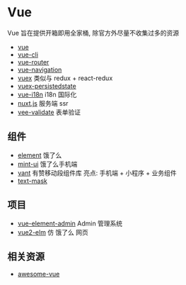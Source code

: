 # Vue

Vue 旨在提供开箱即用全家桶, 除官方外尽量不收集过多的资源

- [vue](https://cn.vuejs.orghttps://cn.vuejs.org)
- [vue-cli](https://github.com/vuejs/vue-cli)
- [vue-router](https://router.vuejs.org/zh/)
- [vue-navigation](https://github.com/zack24q/vue-navigation)
- [vuex](https://vuex.vuejs.org/zh/)  类似与 redux + react-redux 
- [vuex-persistedstate](https://github.com/robinvdvleuten/vuex-persistedstate)
- [vue-i18n](https://github.com/kazupon/vue-i18n) i18n 国际化
- [nuxt.js](https://github.com/nuxt/nuxt.js) 服务端 ssr
- [vee-validate](https://github.com/baianat/vee-validate) 表单验证

## 组件

- [element](https://github.com/ElemeFE/element) 饿了么
- [mint-ui](https://github.com/ElemeFE/mint-ui) 饿了么手机端
- [vant](https://github.com/youzan/vant)  有赞移动段组件库 亮点: 手机端 + 小程序 + 业务组件
- [text-mask](https://github.com/text-mask/text-mask)


## 项目

- [vue-element-admin](https://github.com/PanJiaChen/vue-element-admin) Admin 管理系统
- [vue2-elm](https://github.com/bailicangdu/vue2-elm) 仿 饿了么 网页

## 相关资源

- [awesome-vue](https://github.com/vuejs/awesome-vue)

